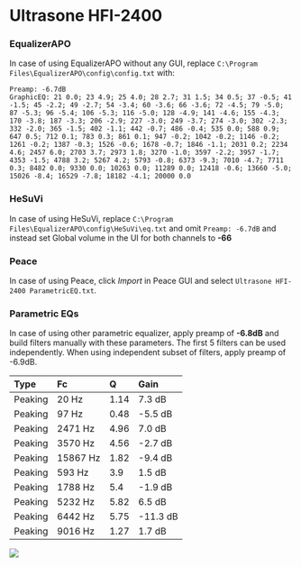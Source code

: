 # Ultrasone HFI-2400

### EqualizerAPO
In case of using EqualizerAPO without any GUI, replace `C:\Program Files\EqualizerAPO\config\config.txt`
with:
```
Preamp: -6.7dB
GraphicEQ: 21 0.0; 23 4.9; 25 4.0; 28 2.7; 31 1.5; 34 0.5; 37 -0.5; 41 -1.5; 45 -2.2; 49 -2.7; 54 -3.4; 60 -3.6; 66 -3.6; 72 -4.5; 79 -5.0; 87 -5.3; 96 -5.4; 106 -5.3; 116 -5.0; 128 -4.9; 141 -4.6; 155 -4.3; 170 -3.8; 187 -3.3; 206 -2.9; 227 -3.0; 249 -3.7; 274 -3.0; 302 -2.3; 332 -2.0; 365 -1.5; 402 -1.1; 442 -0.7; 486 -0.4; 535 0.0; 588 0.9; 647 0.5; 712 0.1; 783 0.3; 861 0.1; 947 -0.2; 1042 -0.2; 1146 -0.2; 1261 -0.2; 1387 -0.3; 1526 -0.6; 1678 -0.7; 1846 -1.1; 2031 0.2; 2234 4.6; 2457 6.0; 2703 3.7; 2973 1.8; 3270 -1.0; 3597 -2.2; 3957 -1.7; 4353 -1.5; 4788 3.2; 5267 4.2; 5793 -0.8; 6373 -9.3; 7010 -4.7; 7711 0.3; 8482 0.0; 9330 0.0; 10263 0.0; 11289 0.0; 12418 -0.6; 13660 -5.0; 15026 -8.4; 16529 -7.8; 18182 -4.1; 20000 0.0
```

### HeSuVi
In case of using HeSuVi, replace `C:\Program Files\EqualizerAPO\config\HeSuVi\eq.txt` and omit `Preamp:
-6.7dB` and instead set Global volume in the UI for both channels to **-66**

### Peace
In case of using Peace, click *Import* in Peace GUI and select `Ultrasone HFI-2400 ParametricEQ.txt`.

### Parametric EQs
In case of using other parametric equalizer, apply preamp of **-6.8dB** and build filters manually
with these parameters. The first 5 filters can be used independently.
When using independent subset of filters, apply preamp of -6.9dB.

| Type    | Fc       |    Q | Gain     |
|:--------|:---------|:-----|:---------|
| Peaking | 20 Hz    | 1.14 | 7.3 dB   |
| Peaking | 97 Hz    | 0.48 | -5.5 dB  |
| Peaking | 2471 Hz  | 4.96 | 7.0 dB   |
| Peaking | 3570 Hz  | 4.56 | -2.7 dB  |
| Peaking | 15867 Hz | 1.82 | -9.4 dB  |
| Peaking | 593 Hz   | 3.9  | 1.5 dB   |
| Peaking | 1788 Hz  | 5.4  | -1.9 dB  |
| Peaking | 5232 Hz  | 5.82 | 6.5 dB   |
| Peaking | 6442 Hz  | 5.75 | -11.3 dB |
| Peaking | 9016 Hz  | 1.27 | 1.7 dB   |

![](https://raw.githubusercontent.com/jaakkopasanen/AutoEq/master/results/innerfidelity/sbaf-serious/Ultrasone%20HFI-2400/Ultrasone%20HFI-2400.png)
